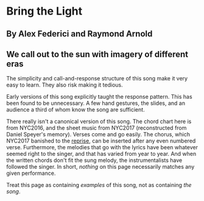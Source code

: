 #  Bring the Light

## By Alex Federici and Raymond Arnold
## We call out to the sun with imagery of different eras

The simplicity and call-and-response structure of this song make it
very easy to learn.  They also risk making it tedious.

Early versions of this song explicitly taught the response pattern.
This has been found to be unnecessary.  A few hand gestures, the
slides, and an audience a third of whom know the song are sufficient.

There really isn't a canonical version of this song.  The chord chart
here is from NYC2016, and the sheet music from NYC2017 (reconstructed
from Daniel Speyer's memory).  Verses come and go easily.  The chorus,
which NYC2017 banished to the
[reprise](../../Bring_the_Light_Reprise/gen), can be inserted after
any even numbered verse.  Furthermore, the melodies that go with the
lyrics have been whatever seemed right to the singer, and that has
varied from year to year.  And when the written chords don't fit the
sung melody, the instrumentalists have followed the singer.  In short,
*nothing* on this page necessarily matches any given performance.

Treat this page as containing *examples* of this song, not as
containing *the song*.